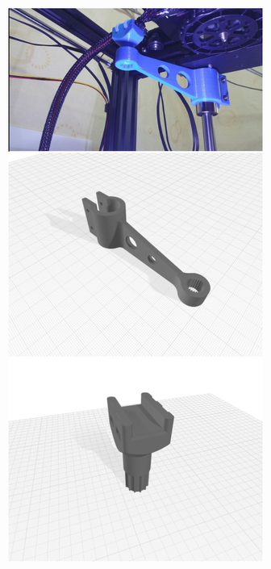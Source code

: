 
<div align="middle"><img src="/Imagenes/Soporte_cable_cama.png"></div>


<div align="middle"><img src="/Piezas 3d/Soporte Cama/Imagenes/Brazo.png"></div>
<div align="middle"><img src="/Piezas 3d/Soporte Cama/Imagenes/Soporte_cable.png"></div>
